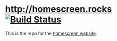 # http://homescreen.rocks [![Build Status](https://travis-ci.org/homescreenrocks/homescreenrocks.github.io.svg?branch=draft)](https://travis-ci.org/homescreenrocks/homescreenrocks.github.io)
This is the repo for the [homescreen website](http://homescreen.rocks). 
